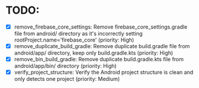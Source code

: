 # TODO:

- [x] remove_firebase_core_settings: Remove firebase_core_settings.gradle file from android/ directory as it's incorrectly setting rootProject.name='firebase_core' (priority: High)
- [x] remove_duplicate_build_gradle: Remove duplicate build.gradle file from android/app/ directory, keep only build.gradle.kts (priority: High)
- [x] remove_bin_build_gradle: Remove duplicate build.gradle.kts file from android/app/bin/ directory (priority: High)
- [x] verify_project_structure: Verify the Android project structure is clean and only detects one project (priority: Medium)
